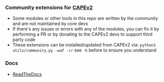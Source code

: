 ### Community extensions for [CAPEv2](https://github.com/kevoreilly/CAPEv2/)

* Some modules or other tools in this repo are written by the community and are not maintained by core devs
* If there's any issues or errors with any of the modules, you can fix it by performing a PR or by donating to the CAPEv2 devs to support third party code
* These extensions can be installed/updated from CAPEv2 via: `python3 utils/community.py -waf -cr` see `-h` before to ensure you understand

### Docs
* [ReadTheDocs](https://capev2.readthedocs.io/en/latest/#)
